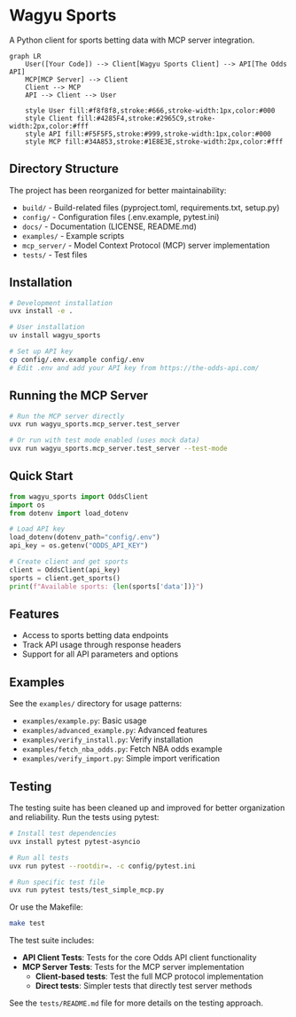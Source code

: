 # Wagyu Sports

A Python client for sports betting data with MCP server integration.

```mermaid
graph LR
    User([Your Code]) --> Client[Wagyu Sports Client] --> API[The Odds API]
    MCP[MCP Server] --> Client
    Client --> MCP
    API --> Client --> User
    
    style User fill:#f8f8f8,stroke:#666,stroke-width:1px,color:#000
    style Client fill:#4285F4,stroke:#2965C9,stroke-width:2px,color:#fff
    style API fill:#F5F5F5,stroke:#999,stroke-width:1px,color:#000
    style MCP fill:#34A853,stroke:#1E8E3E,stroke-width:2px,color:#fff
```

## Directory Structure

The project has been reorganized for better maintainability:
- `build/` - Build-related files (pyproject.toml, requirements.txt, setup.py)
- `config/` - Configuration files (.env.example, pytest.ini)
- `docs/` - Documentation (LICENSE, README.md)
- `examples/` - Example scripts
- `mcp_server/` - Model Context Protocol (MCP) server implementation
- `tests/` - Test files

## Installation

```bash
# Development installation
uvx install -e .

# User installation
uv install wagyu_sports

# Set up API key
cp config/.env.example config/.env
# Edit .env and add your API key from https://the-odds-api.com/
```

## Running the MCP Server

```bash
# Run the MCP server directly
uvx run wagyu_sports.mcp_server.test_server

# Or run with test mode enabled (uses mock data)
uvx run wagyu_sports.mcp_server.test_server --test-mode
```

## Quick Start

```python
from wagyu_sports import OddsClient
import os
from dotenv import load_dotenv

# Load API key
load_dotenv(dotenv_path="config/.env")
api_key = os.getenv("ODDS_API_KEY")

# Create client and get sports
client = OddsClient(api_key)
sports = client.get_sports()
print(f"Available sports: {len(sports['data'])}")
```

## Features

- Access to sports betting data endpoints
- Track API usage through response headers
- Support for all API parameters and options

## Examples

See the `examples/` directory for usage patterns:
- `examples/example.py`: Basic usage
- `examples/advanced_example.py`: Advanced features
- `examples/verify_install.py`: Verify installation
- `examples/fetch_nba_odds.py`: Fetch NBA odds example
- `examples/verify_import.py`: Simple import verification

## Testing

The testing suite has been cleaned up and improved for better organization and reliability. Run the tests using pytest:

```bash
# Install test dependencies
uvx install pytest pytest-asyncio

# Run all tests
uvx run pytest --rootdir=. -c config/pytest.ini

# Run specific test file
uvx run pytest tests/test_simple_mcp.py
```

Or use the Makefile:

```bash
make test
```

The test suite includes:
- **API Client Tests**: Tests for the core Odds API client functionality
- **MCP Server Tests**: Tests for the MCP server implementation
  - **Client-based tests**: Test the full MCP protocol implementation
  - **Direct tests**: Simpler tests that directly test server methods

See the `tests/README.md` file for more details on the testing approach.
